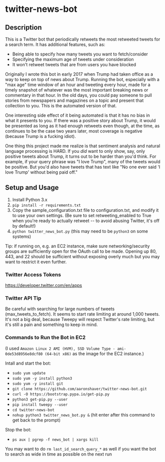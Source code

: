 # twitter-news-bot

## Description

This is a Twitter bot that periodically retweets the most retweeted tweets for a search term. It has additional
features, such as:

* Being able to specify how many tweets you want to fetch/consider
* Specifying the maximum age of tweets under consideration
* It won't retweet tweets that are from users you have blocked

Originally I wrote this bot in early 2017 when Trump had taken office as a way to keep on top of news about Trump. Running the bot, especially with a "max age" time window of an hour and tweeting every hour, made for a timely snapshot of whatever was the most important breaking news or commentary in that hour. In the old days, you could pay someone to pull stories from newspapers and magazines on a topic and present that collection to you. This is the automated version of that.

One interesting side effect of it being automated is that it has no bias in what it presents to you. If there was a positive story about Trump, it would be presented as long as it had enough retweets even though, at the time, as continues to be the case two years later, most coverage is negative (because Trump is a fucking idiot).

One thing this project made me realize is that sentiment analysis and natural language processing is HARD. If you _did_ want to only show, say, only positive tweets about Trump, it turns out to be harder than you'd think. For example, if your query phrase was "I love Trump", many of the tweets would be positive. But you'd also have tweets that has text like "No one ever said 'I love Trump' without being paid off."

## Setup and Usage

1. Install Python 3.x
2. `pip install -r requirements.txt`
3. Copy the sample_configuration.txt file to configuration.txt, and modify it to use your own settings. (Be sure to set retweeting_enabled to True when you're ready to actually retweet -- to avoid abusing Twitter, it's off by default!)
4. `python twitter_news_bot.py` (this may need to be `python3` on some systems)

Tip: if running on, e.g. an EC2 instance, make sure networking/security groups are sufficiently open for the OAuth
call to be made. Opening up 80, 443, and 22 should be sufficient without exposing overly much but you may want to restrict it even further.

### Twitter Access Tokens

https://developer.twitter.com/en/apps

### Twitter API Tip

Be careful with searching for large numbers of tweets (max_tweets_to_fetch). It seems to start rate limiting at around 1,000 tweets. It's not a big deal, because Tweepy will respect Twitter's rate limiting, but it's still a pain and something to keep in mind.

### Commands to Run the Bot in EC2

(I used `Amazon Linux 2 AMI (HVM), SSD Volume Type - ami-0de53d8956e8dcf80 (64-bit x86)` as the image for the EC2 instance.)

Intall and start the bot:

* `sudo yum update`
* `sudo yum -y install python3`
* `sudo yum -y install git`
* `git clone https://github.com/aaronshaver/twitter-news-bot.git`
* `curl -O https://bootstrap.pypa.io/get-pip.py`
* `python3 get-pip.py --user`
* `pip install tweepy --user`
* `cd twitter-news-bot`
* `nohup python3 twitter_news_bot.py &` (hit enter after this command to get back to the prompt)

Stop the bot:

* `ps aux | pgrep -f news_bot | xargs kill`

You may want to do `rm last_id_search_query_*` as well if you want the bot to search as wide in time as possible on the next run